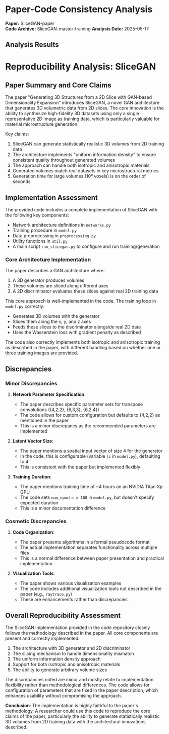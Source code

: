 # Paper-Code Consistency Analysis

**Paper:** SliceGAN-paper  
**Code Archive:** SliceGAN-master-training
**Analysis Date:** 2025-05-17

## Analysis Results

# Reproducibility Analysis: SliceGAN

## Paper Summary and Core Claims

The paper "Generating 3D Structures from a 2D Slice with GAN-based Dimensionality Expansion" introduces SliceGAN, a novel GAN architecture that generates 3D volumetric data from 2D slices. The core innovation is the ability to synthesize high-fidelity 3D datasets using only a single representative 2D image as training data, which is particularly valuable for material microstructure generation.

Key claims:
1. SliceGAN can generate statistically realistic 3D volumes from 2D training data
2. The architecture implements "uniform information density" to ensure consistent quality throughout generated volumes
3. The approach can handle both isotropic and anisotropic materials
4. Generated volumes match real datasets in key microstructural metrics
5. Generation time for large volumes (10⁸ voxels) is on the order of seconds

## Implementation Assessment

The provided code includes a complete implementation of SliceGAN with the following key components:
- Network architecture definitions in `networks.py`
- Training procedure in `model.py`
- Data preprocessing in `preprocessing.py`
- Utility functions in `util.py`
- A main script `run_slicegan.py` to configure and run training/generation

### Core Architecture Implementation

The paper describes a GAN architecture where:
1. A 3D generator produces volumes
2. These volumes are sliced along different axes
3. A 2D discriminator evaluates these slices against real 2D training data

This core approach is well-implemented in the code. The training loop in `model.py` correctly:
- Generates 3D volumes with the generator
- Slices them along the x, y, and z axes
- Feeds these slices to the discriminator alongside real 2D data
- Uses the Wasserstein loss with gradient penalty as described

The code also correctly implements both isotropic and anisotropic training as described in the paper, with different handling based on whether one or three training images are provided.

## Discrepancies

### Minor Discrepancies

1. **Network Parameter Specification**: 
   - The paper describes specific parameter sets for transpose convolutions ({4,2,2}, {6,3,3}, {6,2,4})
   - The code allows for custom configuration but defaults to {4,2,2} as mentioned in the paper
   - This is a minor discrepancy as the recommended parameters are implemented

2. **Latent Vector Size**: 
   - The paper mentions a spatial input vector of size 4 for the generator
   - In the code, this is configurable (variable `lz` in `model.py`), defaulting to 4
   - This is consistent with the paper but implemented flexibly

3. **Training Duration**: 
   - The paper mentions training time of ~4 hours on an NVIDIA Titan Xp GPU
   - The code sets `num_epochs = 100` in `model.py`, but doesn't specify expected duration
   - This is a minor documentation difference

### Cosmetic Discrepancies

1. **Code Organization**: 
   - The paper presents algorithms in a formal pseudocode format
   - The actual implementation separates functionality across multiple files
   - This is a normal difference between paper presentation and practical implementation

2. **Visualization Tools**: 
   - The paper shows various visualization examples
   - The code includes additional visualization tools not described in the paper (e.g., `raytrace.py`)
   - These are enhancements rather than discrepancies

## Overall Reproducibility Assessment

The SliceGAN implementation provided in the code repository closely follows the methodology described in the paper. All core components are present and correctly implemented:

1. The architecture with 3D generator and 2D discriminator
2. The slicing mechanism to handle dimensionality mismatch
3. The uniform information density approach
4. Support for both isotropic and anisotropic materials
5. The ability to generate arbitrary volume sizes

The discrepancies noted are minor and mostly relate to implementation flexibility rather than methodological differences. The code allows for configuration of parameters that are fixed in the paper description, which enhances usability without compromising the approach.

**Conclusion**: The implementation is highly faithful to the paper's methodology. A researcher could use this code to reproduce the core claims of the paper, particularly the ability to generate statistically realistic 3D volumes from 2D training data with the architectural innovations described.